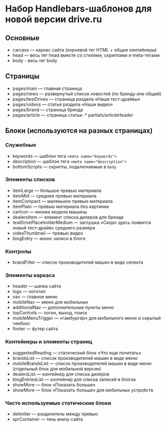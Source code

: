 # Набор Handlebars-шаблонов для новой версии drive.ru

## Основные
* carcass — каркас сайта (корневой тег HTML + общие контейнеры)
* head — весь тег head вместе со стилями, скриптами и meta-тегами
* body - весь тег body

## Страницы
* pages/main — главная страница
* pages/news — развернутый список новостей (по бренду или общий)
* pages/testDrives — страница раздела «Наши тест-драйвы»
* pages/videos — статья раздела «Наши видео»
* pages/brand — страница бренда
* pages/article — страница статьи
⋅* partials/articleHeader

## Блоки (используются на разных страницах)
### Служебные
* keywords — шаблон тега `<meta name="keywords">`
* description — шаблон тега `<meta name="description">`
* bottomScripts — скрипты, подключаемые в `body`

### Элементы списков
* itemLarge — большое превью материала
* itemMid — среднее превью материала
* itemCompact — маленькое превью материала
* itemPlain — превью материала без картинки
* carIcon — иконка модели машины
* dealersItem — элемент списка дилеров для бренда
* testDrivePlaceholderMedium — заглушка «Скоро здесь появится новый тест-драйв» среднего размера
* videoThumbnail — превью видео
* blogEntry — анонс записи в блоге

### Контролы
* brandFilter — список производителей машин в виде селекта

### Элементы каркаса
* header — шапка сайта
* logo — логотип
* nav — главное меню
* mobileNav — меню для мобильных
* additionalNav — дополнительные пункты меню
* topControls — логин, выход, поиск
* mobileMenuTrigger — «гамбургер» для мобильного меню и скрытый чекбокс
* footer — футер сайта

### Контейнеры и элементы страниц
* suggestedReading — статический блок «Что еще почитать»
* brandsList — список производителей машин в виде меню
* mobileBrandsList — список производителей машин в виде меню (отдельный блок для мобильной версии)
* dealersList — контейнер для списка дилеров
* blogEntriesList — контейнер для списка записей в блогах
* showMore — блок «Показать больше»
* showMore — блок «Показать больше» для мобильных устройств

### Часто используемые статические блоки
* delimiter — разделитель между превью
* sprContainer — тень внизу сайта
